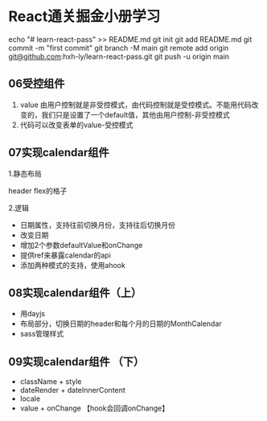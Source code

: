 # React通关掘金小册学习
echo "# learn-react-pass" >> README.md
git init
git add README.md
git commit -m "first commit"
git branch -M main
git remote add origin git@github.com:hxh-ly/learn-react-pass.git
git push -u origin main
## 06受控组件
1. value 由用户控制就是非受控模式，由代码控制就是受控模式。不能用代码改变的，我们只是设置了一个default值，其他由用户控制-非受控模式
2. 代码可以改变表单的value-受控模式



## 07实现calendar组件
1.静态布局

header
flex的格子


2.逻辑
- 日期属性，支持往前切换月份，支持往后切换月份
- 改变日期
- 增加2个参数defaultValue和onChange
- 提供ref来暴露calendar的api
- 添加两种模式的支持，使用ahook

## 08实现calendar组件（上）
- 用dayjs
- 布局部分，切换日期的header和每个月的日期的MonthCalendar
- sass管理样式

## 09实现calendar组件 （下）
- className + style
- dateRender + dateInnerContent
- locale
- value + onChange 【hook会回调onChange】